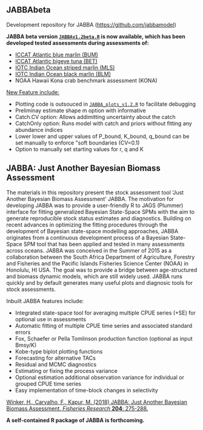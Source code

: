 ## JABBAbeta
Development repository for JABBA (https://github.com/jabbamodel)

<B> JABBA beta version [`JABBAv1.2beta.R`](https://github.com/Henning-Winker/JABBAbeta/blob/master/SWO_SA_prime_v1.2.R) is now available, which has been developed tested assessments during assessments of:</b>
+ [ICCAT Atlantic blue marlin (BUM)](https://www.iccat.int/Documents/Meetings/Docs/2018/REPORTS/2018_BUM_SA_ENG.pdf)
+ [ICCAT Atlantic bigeye tuna (BET)](https://www.iccat.int/Documents/Meetings/Docs/2018/REPORTS/2018_BET_SA_ENG.pdf)
+ [IOTC Indian Ocean striped marlin (MLS)](http://www.iotc.org/documents/WPB/16/16-MLS_JABBA)
+ [IOTC Indian Ocean black marlin (BLM)](http://www.iotc.org/documents/WPB/16/15-BLM_JABBA)
+ NOAA Hawaii Kona crab benchmark assessment (KONA)

[New Feature include:](https://github.com/Henning-Winker/JABBAbeta/tree/master/V1.2_NewFeatures)
+ Plotting code is outsouced in [`JABBA_plots_v1.2.R`](https://github.com/Henning-Winker/JABBAbeta/blob/master/JABBA_plots_v1.2beta.R) to facilitate debugging
+ Preliminay estimate shape m option with informative 
+ Catch.CV option: Allows addimitting uncertainty about the catch
+ CatchOnly option: Runs model with catch and priors without fitting any abundance indices
+ Lower lower and upper values of P_bound, K_bound, q_bound can be set manually to enforce "soft boundaries (CV=0.1)     
+ Option to manually set starting values for r, q and K

## JABBA: Just Another Bayesian Biomass Assessment
The materials in this repository present the stock assessment tool ‘Just Another Bayesian Biomass Assessment’ JABBA. The motivation for developing JABBA was to provide a user-friendly R to JAGS (Plummer) interface for fitting generalized Bayesian State-Space SPMs with the aim to generate reproducible stock status estimates and diagnostics. Building on recent advances in optimizing the fitting procedures through the development of Bayesian state-space modelling approaches, JABBA originates from a continuous development process of a Bayesian State-Space SPM tool that has been applied and tested in many assessments across oceans. JABBA was conceived in the Summer of 2015 as a collaboration between the South Africa Department of Agriculture, Forestry and Fisheries and the Pacific Islands Fisheries Science Center (NOAA) in Honolulu, HI USA. The goal was to provide a bridge between age-structured and biomass dynamic models, which are still widely used. JABBA runs quickly and by default generates many useful plots and diagnosic tools for stock assessments.

Inbuilt JABBA features include:

+ Integrated state-space tool for averaging multiple CPUE series (+SE) for optional use in assessments
+ Automatic fitting of multiple CPUE time series and associated standard errors
+ Fox, Schaefer or Pella Tomlinson production function (optional as input Bmsy/K)
+ Kobe-type biplot plotting functions 
+ Forecasting for alternative TACs 
+ Residual and MCMC diagnostics 
+ Estimating or fixing the process variance
+ Optional estimation additional observation variance for individual or grouped CPUE time series
+ Easy implementation of time-block changes in selectivity

[Winker, H., Carvalho, F., Kapur, M. (2018) <U>JABBA: Just Another Bayesian Biomass Assessment.</U> *Fisheries Research* **204**: 275-288.](https://www.sciencedirect.com/science/article/pii/S0165783618300845)   

<B>A self-contained R package of JABBA is forthcoming.</b>
